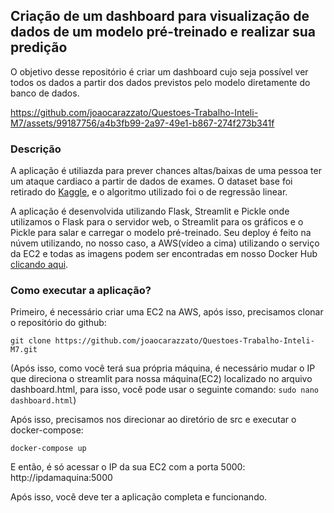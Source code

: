 ## Criação de um dashboard para visualização de dados de um modelo pré-treinado e realizar sua predição

O objetivo desse repositório é criar um dashboard cujo seja possível ver todos os dados a partir dos dados previstos pelo modelo diretamente do banco de dados.


https://github.com/joaocarazzato/Questoes-Trabalho-Inteli-M7/assets/99187756/a4b3fb99-2a97-49e1-b867-274f273b341f



### Descrição
A aplicação é utiliazda para prever chances altas/baixas de uma pessoa ter um ataque cardiaco a partir de dados de exames. O dataset base foi retirado do [Kaggle](https://www.kaggle.com/datasets/rashikrahmanpritom/heart-attack-analysis-prediction-dataset), e o algoritmo utilizado foi o de regressão linear.

A aplicação é desenvolvida utilizando Flask, Streamlit e Pickle onde utilizamos o Flask para o servidor web, o Streamlit para os gráficos e o Pickle para salar e carregar o modelo pré-treinado.
Seu deploy é feito na núvem utilizando, no nosso caso, a AWS(vídeo a cima) utilizando o serviço da EC2 e todas as imagens podem ser encontradas em nosso Docker Hub [clicando aqui](https://hub.docker.com/repository/docker/joaocarazzato/modulo7/tags).


### Como executar a aplicação?
Primeiro, é necessário criar uma EC2 na AWS, após isso, precisamos clonar o repositório do github:
```
git clone https://github.com/joaocarazzato/Questoes-Trabalho-Inteli-M7.git
```
(Após isso, como você terá sua própria máquina, é necessário mudar o IP que direciona o streamlit para nossa máquina(EC2) localizado no arquivo dashboard.html, para isso, você pode usar o seguinte comando: ```sudo nano dashboard.html```)

Após isso, precisamos nos direcionar ao diretório de src e executar o docker-compose:
```
docker-compose up
```

E então, é só acessar o IP da sua EC2 com a porta 5000:
http://ipdamaquina:5000

Após isso, você deve ter a aplicação completa e funcionando.